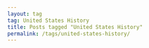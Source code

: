 ```yaml
---
layout: tag
tag: United States History
title: Posts tagged "United States History"
permalink: /tags/united-states-history/
---
```

